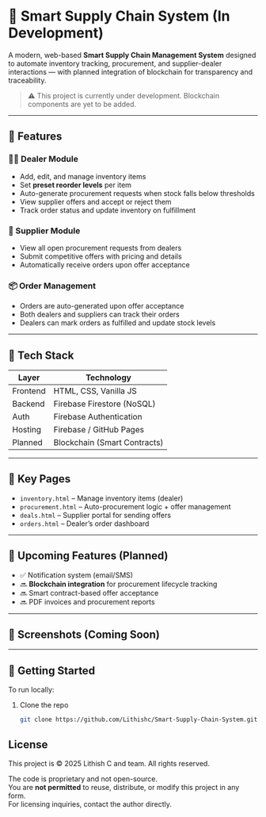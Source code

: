 # 🚀 Smart Supply Chain System (In Development)

A modern, web-based **Smart Supply Chain Management System** designed to automate inventory tracking, procurement, and supplier-dealer interactions — with planned integration of blockchain for transparency and traceability.

> ⚠️ This project is currently under development. Blockchain components are yet to be added.

---

## 🔧 Features

### 👨‍💼 Dealer Module
- Add, edit, and manage inventory items
- Set **preset reorder levels** per item
- Auto-generate procurement requests when stock falls below thresholds
- View supplier offers and accept or reject them
- Track order status and update inventory on fulfillment

### 🤝 Supplier Module
- View all open procurement requests from dealers
- Submit competitive offers with pricing and details
- Automatically receive orders upon offer acceptance

### 📦 Order Management
- Orders are auto-generated upon offer acceptance
- Both dealers and suppliers can track their orders
- Dealers can mark orders as fulfilled and update stock levels

---

## 🧱 Tech Stack

| Layer       | Technology                |
|-------------|---------------------------|
| Frontend    | HTML, CSS, Vanilla JS     |
| Backend     | Firebase Firestore (NoSQL)|
| Auth        | Firebase Authentication   |
| Hosting     | Firebase / GitHub Pages   |
| Planned     | Blockchain (Smart Contracts) |

---

## 📁 Key Pages

- `inventory.html` – Manage inventory items (dealer)
- `procurement.html` – Auto-procurement logic + offer management
- `deals.html` – Supplier portal for sending offers
- `orders.html` – Dealer’s order dashboard

---

## 🔮 Upcoming Features (Planned)

- ✅ Notification system (email/SMS)
- 🔜 **Blockchain integration** for procurement lifecycle tracking
- 🔜 Smart contract-based offer acceptance
- 🔜 PDF invoices and procurement reports

---

## 📸 Screenshots (Coming Soon)

---

## 🚀 Getting Started

To run locally:

1. Clone the repo
   ```bash
   git clone https://github.com/Lithishc/Smart-Supply-Chain-System.git

## License

This project is © 2025 Lithish C and team. All rights reserved.

The code is proprietary and not open-source.  
You are **not permitted** to reuse, distribute, or modify this project in any form.  
For licensing inquiries, contact the author directly.
